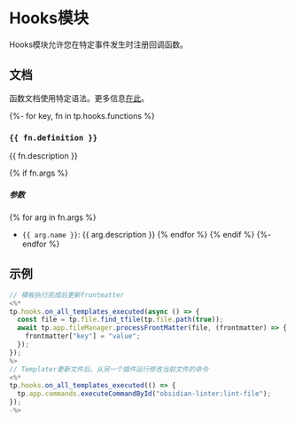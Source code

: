 # Hooks模块

Hooks模块允许您在特定事件发生时注册回调函数。

<!-- toc -->

## 文档

函数文档使用特定语法。更多信息[在此](../../syntax.md#函数文档语法)。


{%- for key, fn in tp.hooks.functions %}
### `{{ fn.definition }}` 

{{ fn.description }}

{% if fn.args %}
##### 参数

{% for arg in fn.args %}
- `{{ arg.name }}`: {{ arg.description }}
{% endfor %}
{% endif %}
{%- endfor %}

## 示例

```javascript
// 模板执行完成后更新frontmatter
<%*
tp.hooks.on_all_templates_executed(async () => {
  const file = tp.file.find_tfile(tp.file.path(true));
  await tp.app.fileManager.processFrontMatter(file, (frontmatter) => {
    frontmatter["key"] = "value";
  });
});
%>
// Templater更新文件后，从另一个插件运行修改当前文件的命令
<%*
tp.hooks.on_all_templates_executed(() => {
  tp.app.commands.executeCommandById("obsidian-linter:lint-file");
});
-%>
```